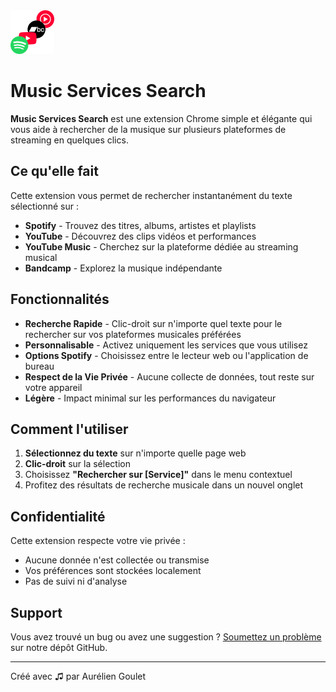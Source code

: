 <img src="icons/music-services-search-icon.png" alt="Icône Music Services Search" height="70">

# Music Services Search

**Music Services Search** est une extension Chrome simple et élégante qui vous aide à rechercher de la musique sur plusieurs plateformes de streaming en quelques clics.

## Ce qu'elle fait

Cette extension vous permet de rechercher instantanément du texte sélectionné sur :
- **Spotify** - Trouvez des titres, albums, artistes et playlists
- **YouTube** - Découvrez des clips vidéos et performances
- **YouTube Music** - Cherchez sur la plateforme dédiée au streaming musical
- **Bandcamp** - Explorez la musique indépendante

## Fonctionnalités

- **Recherche Rapide** - Clic-droit sur n'importe quel texte pour le rechercher sur vos plateformes musicales préférées
- **Personnalisable** - Activez uniquement les services que vous utilisez
- **Options Spotify** - Choisissez entre le lecteur web ou l'application de bureau
- **Respect de la Vie Privée** - Aucune collecte de données, tout reste sur votre appareil
- **Légère** - Impact minimal sur les performances du navigateur

## Comment l'utiliser

1. **Sélectionnez du texte** sur n'importe quelle page web
2. **Clic-droit** sur la sélection
3. Choisissez **"Rechercher sur [Service]"** dans le menu contextuel
4. Profitez des résultats de recherche musicale dans un nouvel onglet

## Confidentialité

Cette extension respecte votre vie privée :
- Aucune donnée n'est collectée ou transmise
- Vos préférences sont stockées localement
- Pas de suivi ni d'analyse

## Support

Vous avez trouvé un bug ou avez une suggestion ? [Soumettez un problème](https://github.com/elektrorl/music-services-search/issues) sur notre dépôt GitHub.

---

Créé avec ♫ par Aurélien Goulet
